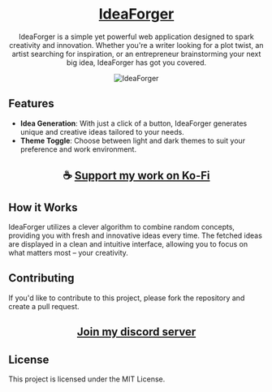 <div align="center">

# [IdeaForger](https://thatsinewave.github.io/IdeaForger)

IdeaForger is a simple yet powerful web application designed to spark creativity and innovation. 
Whether you're a writer looking for a plot twist, an artist searching for inspiration, or an entrepreneur brainstorming your next big idea, IdeaForger has got you covered.

![IdeaForger](https://github.com/ThatSINEWAVE/IdeaForger/assets/133239148/65093664-f69e-48f0-a25f-94479b548986)

</div>

## Features

- **Idea Generation**: With just a click of a button, IdeaForger generates unique and creative ideas tailored to your needs.
- **Theme Toggle**: Choose between light and dark themes to suit your preference and work environment.

<div align="center">

## ☕ [Support my work on Ko-Fi](https://ko-fi.com/thatsinewave)

</div>

## How it Works

IdeaForger utilizes a clever algorithm to combine random concepts, providing you with fresh and innovative ideas every time.
The fetched ideas are displayed in a clean and intuitive interface, allowing you to focus on what matters most – your creativity.

## Contributing
If you'd like to contribute to this project, please fork the repository and create a pull request.

<div align="center">

## [Join my discord server](https://discord.gg/2nHHHBWNDw)

</div>

## License
This project is licensed under the MIT License.

